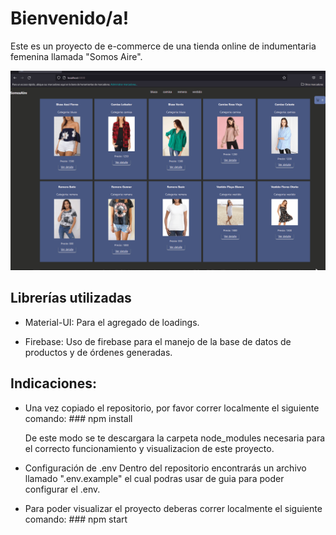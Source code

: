 # Bienvenido/a! 

Este es un proyecto de e-commerce de una tienda online de indumentaria femenina llamada "Somos Aire".

 
![Navigation][navegacion]

[navegacion]: /public/Presentacion.gif "Navegación"

## Librerías utilizadas

* Material-UI: Para el agregado de loadings.

* Firebase: Uso de firebase para el manejo de la base de datos de productos y de órdenes generadas.

## Indicaciones:

* Una vez copiado el repositorio, por favor correr localmente el siguiente comando: ### npm install 
    
  De este modo se te descargara la carpeta node_modules necesaria para el correcto funcionamiento y visualizacion de este proyecto.

* Configuración de .env
 Dentro del repositorio encontrarás un archivo llamado ".env.example" el cual podras usar de guia para poder configurar el .env. 

* Para poder visualizar el proyecto deberas correr localmente el siguiente comando: ### npm start 
